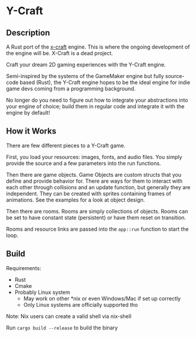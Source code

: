 # Y-Craft

## Description

A Rust port of the [x-craft](https://github.com/blueOkiris/x-craft/) engine. This is where the ongoing development of the engine will be. X-Craft is a dead project.

Craft your dream 2D gaming experiences with the Y-Craft engine.

Semi-inspired by the systems of the GameMaker engine but fully source-code based (Rust), the Y-Craft engine hopes to be the ideal engine for indie game devs coming from a programming background.

No longer do you need to figure out how to integrate your abstractions into your engine of choice; build them in regular code and integrate it with the engine by default!

## How it Works

There are few different pieces to a Y-Craft game.

First, you load your resources: images, fonts, and audio files. You simply provide the source and a few parameters into the run functions.

Then there are game objects. Game Objects are custom structs that you define and provide behavior for. There are ways for them to interact with each other through collisions and an update function, but generally they are independent. They can be created with sprites containing frames of animations. See the examples for a look at object design.

Then there are rooms. Rooms are simply collections of objects. Rooms can be set to have constant state (persistent) or have them reset on transition.

Rooms and resource links are passed into the `app::run` function to start the loop.

## Build

Requirements:

- Rust
- Cmake
- Probably Linux system
  + May work on other \*nix or even Windows/Mac if set up correctly
  + Only Linux systems are officially supported tho

Note: Nix users can create a valid shell via nix-shell

Run `cargo build --release` to build the binary

